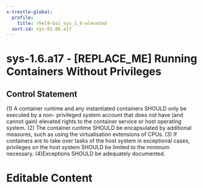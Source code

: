 ```yaml
---
x-trestle-global:
  profile:
    title: rhel9-bsi_sys_1_6-elevated
  sort-id: sys-01.06.a17
---
```


# sys-1.6.a17 - \[REPLACE_ME\] Running Containers Without Privileges

## Control Statement

(1) A container runtime and any instantiated containers SHOULD only be executed by a non- privileged system account that does not have (and cannot gain) elevated rights to the container service or host operating system. (2) The container runtime SHOULD be encapsulated by additional measures, such as using the virtualisation extensions of CPUs. (3) If containers are to take over tasks of the host system in exceptional cases, privileges on the host system SHOULD be limited to the minimum necessary. (4)Exceptions SHOULD be adequately documented.

# Editable Content

<!-- Make additions and edits below -->
<!-- The above represents the contents of the control as received by the profile, prior to additions. -->
<!-- If the profile makes additions to the control, they will appear below. -->
<!-- The above markdown may not be edited but you may edit the content below, and/or introduce new additions to be made by the profile. -->
<!-- If there is a yaml header at the top, parameter values may be edited. Use --set-parameters to incorporate the changes during assembly. -->
<!-- The content here will then replace what is in the profile for this control, after running profile-assemble. -->
<!-- The current profile has no added parts for this control, but you may add new ones here. -->
<!-- Each addition must have a heading either of the form ## Control my_addition_name -->
<!-- or ## Part a. (where the a. refers to one of the control statement labels.) -->
<!-- "## Control" parts are new parts added after the statement part. -->
<!-- "## Part" parts are new parts added into the top-level statement part with that label. -->
<!-- Subparts may be added with nested hash levels of the form ### My Subpart Name -->
<!-- underneath the parent ## Control or ## Part being added -->
<!-- See https://oscal-compass.github.io/compliance-trestle/tutorials/ssp_profile_catalog_authoring/ssp_profile_catalog_authoring for guidance. -->
